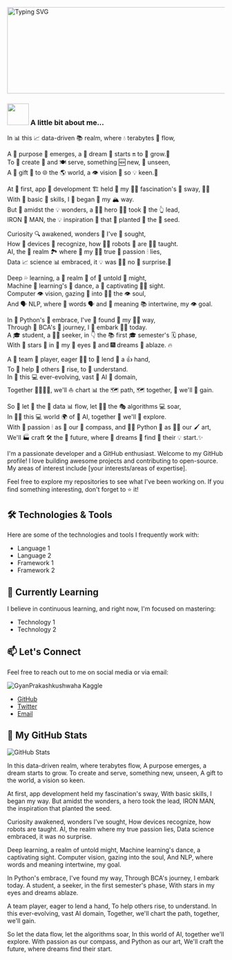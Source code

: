 <a href="https://git.io/typing-svg">
  <img src="https://readme-typing-svg.demolab.com/?lines=Hello👋🏻,good+to+see+you+🙃;I'm+Gyan+Prakash+Kushwaha😊;Let's+get+better+together+✊" alt="Typing SVG" width="800" height="200">
</a>

### <img src="https://media.giphy.com/media/VgCDAzcKvsR6OM0uWg/giphy.gif" width="50"> A little bit about me...

<p>In 📊 this 📈 data-driven 📚 realm, where 💧 terabytes 🚰 flow,<br>
<p>A 🎁 purpose 🌱 emerges, a 💭 dream 🌌 starts 🔛 to 🌱 grow.🌿 <br>
To 🎨 create 🚧 and 🍽 serve, something 🆕 new, 🙈 unseen, <br>
A 🎁 gift 🎁 to 🌐 the 🌎 world, a 👁 vision 🧠 so 💡 keen.👀</p>

<p>At 📱 first, app 📱 development 🏗 held 🤝 my 👩‍🔬 fascination's 🤩 sway, 🚶‍♂️ <br>
With 🌱 basic 🌱 skills, I 🚀 began 🏁 my 🏔 way. <br>
But 🚪 amidst the 💡 wonders, a 🦸‍♂️ hero 🦸‍♂️ took 🏃 the 👆 lead, <br>
IRON 🤖 MAN, the 💡 inspiration 🌈 that 🚀 planted 🌱 the 🌱 seed.</p>

<p>Curiosity 🔍 awakened, wonders 🌌 I've 🍃 sought, <br>
How 👀 devices 📱 recognize, how 👨‍🏫 robots 🤖 are 👨‍🏫 taught. <br>
AI, the 🎉 realm 🏞 where 💖 my 👩‍🔬 true 🧠 passion 🕯 lies, <br>
Data 📈 science 📊 embraced, it 💡 was 🤷‍♂️ no 🚫 surprise.🤔</p>

<p>Deep 💦 learning, a 🚀 realm 🎠 of 👀 untold 🙊 might, <br>
Machine 🤖 learning's 🎒 dance, a 💃 captivating 🧚‍♀️ sight. <br>
Computer 👁 vision, gazing 👀 into 🧘‍♀️ the 👁 soul, <br>
And 🗣 NLP, where 🌈 words 🗣 and 👄 meaning 📚 intertwine, my 👁 goal.</p>

<p>In 🐍 Python's 🐍 embrace, I've 🌱 found 🌲 my 🏃‍♂️ way, <br>
Through 📖 BCA's 🏫 journey, I 🎢 embark 🏴‍☠️ today. <br>
A 🎓 student, a 💁‍♂️ seeker, in 👇 the 📚 first 🎓 semester's 🗓 phase, <br>
With 🌌 stars 🌟 in 💫 my 👀 eyes 👀 and 🎆 dreams 🌈 ablaze. 🔥</p>

<p>A 🤝 team 👥 player, eager 🏃‍♂️ to 👋 lend 🙌 a 👍 hand, <br>
To 🤝 help 🙏 others 🧒 rise, to 🤔 understand. <br>
In 🌌 this 💻 ever-evolving, vast 🌌 AI 🤖 domain, <br>
Together 👨‍👩‍👦‍👦, we'll ⛵ chart 📊 the 🗺 path, 🗺 together, 🤝 we'll 👬 gain.</p>

<p>So 🎨 let 🌠 the 🌌 data 📊 flow, let 👩‍🏫 the 🎭 algorithms 💻 soar, <br>
In 👨‍🚀 this 💻 world 🌍 of 💭 AI, together 👫 we'll 🌈 explore. <br>
With 💞 passion 🕯 as 🚧 our 🧭 compass, and 👨‍💻 Python 🐍 as 👩‍🎨 our 🖌 art, <br>
We'll 🏭 craft 🛠 the 🚀 future, where 💖 dreams 💭 find 🌠 their 💡 start.✨</p>




I'm a passionate developer and a GitHub enthusiast. Welcome to my GitHub profile! I love building awesome projects and contributing to open-source. My areas of interest include [your interests/areas of expertise].

Feel free to explore my repositories to see what I've been working on. If you find something interesting, don't forget to ⭐️ it!

## 🛠️ Technologies & Tools

Here are some of the technologies and tools I frequently work with:

- Language 1
- Language 2
- Framework 1
- Framework 2
<!-- Add more as per your expertise -->

## 🌱 Currently Learning

I believe in continuous learning, and right now, I'm focused on mastering:

- Technology 1
- Technology 2
<!-- Add more as per your current learning interests -->

## 📫 Let's Connect

Feel free to reach out to me on social media or via email:

![GyanPrakashkushwaha Kaggle](https://kaggle-card.chienhsiang-hung.eu.org/api/svg?GyanPrakashkushwaha)

- [GitHub](https://github.com/yourusername)
- [Twitter](https://twitter.com/yourusername)
- [Email](mailto:youremail@example.com)

## 🚀 My GitHub Stats

![GitHub Stats](https://github-readme-stats.vercel.app/api?username=GyanPrakashkushwaha&show_icons=true&count_private=true&hide=prs&theme=radical)

<!-- Add GIFs, images, or more content here -->
In this data-driven realm, where terabytes flow,
A purpose emerges, a dream starts to grow.
To create and serve, something new, unseen,
A gift to the world, a vision so keen.

At first, app development held my fascination's sway,
With basic skills, I began my way.
But amidst the wonders, a hero took the lead,
IRON MAN, the inspiration that planted the seed.

Curiosity awakened, wonders I've sought,
How devices recognize, how robots are taught.
AI, the realm where my true passion lies,
Data science embraced, it was no surprise.

Deep learning, a realm of untold might,
Machine learning's dance, a captivating sight.
Computer vision, gazing into the soul,
And NLP, where words and meaning intertwine, my goal.

In Python's embrace, I've found my way,
Through BCA's journey, I embark today.
A student, a seeker, in the first semester's phase,
With stars in my eyes and dreams ablaze.

A team player, eager to lend a hand,
To help others rise, to understand.
In this ever-evolving, vast AI domain,
Together, we'll chart the path, together, we'll gain.

So let the data flow, let the algorithms soar,
In this world of AI, together we'll explore.
With passion as our compass, and Python as our art,
We'll craft the future, where dreams find their start.
